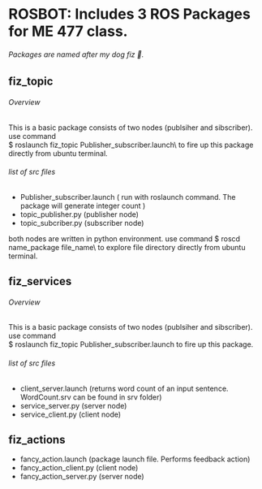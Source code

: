 # ROSBOT: Includes 3 ROS Packages for ME 477 class. 

######  Packages are named after my dog fiz :dog:. 



## fiz_topic
###### Overview 
This is a basic package consists of two nodes (publsiher and sibscriber). use command  
$ roslaunch fiz_topic Publisher_subscriber.launch\ to fire up this package directly from ubuntu terminal.      

###### list of src files
   - Publisher_subscriber.launch ( run with roslaunch command. The package will generate integer count )
   - topic_publisher.py (publisher node)
   - topic_subcriber.py (subscriber node)
   
   both nodes are written in python environment. 
   use command $ roscd name_package file_name\ to explore file directory directly from ubuntu terminal. 

## fiz_services
###### Overview 
This is a basic package consists of two nodes (publsiher and sibscriber). use command  
$ roslaunch fiz_topic Publisher_subscriber.launch to fire up this package.

###### list of src files
   - client_server.launch (returns word count of an input sentence. WordCount.srv can be found in srv folder)
   - service_server.py (server node)
   - service_client.py (client node) 
## fiz_actions
   - fancy_action.launch (package launch file. Performs feedback action)
   - fancy_action_client.py (client node)
   - fancy_action_server.py (server node)

